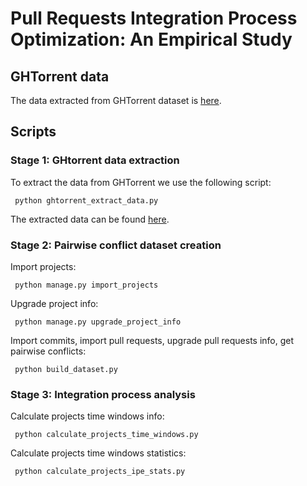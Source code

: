 # Pull Requests Integration Process Optimization: An Empirical Study

## GHTorrent data

The data extracted from GHTorrent dataset is [here](https://github.com/aolmedo/pull-request-conflicts/tree/main/ghtorrent_data).

## Scripts

### Stage 1: GHtorrent data extraction

To extract the data from GHTorrent we use the following script:

     python ghtorrent_extract_data.py

The extracted data can be found [here](https://github.com/aolmedo/pull-request-conflicts/tree/main/ghtorrent_data).

### Stage 2: Pairwise conflict dataset creation

Import projects:

     python manage.py import_projects

Upgrade project info:

     python manage.py upgrade_project_info

Import commits, import pull requests, upgrade pull requests info, get pairwise conflicts:

     python build_dataset.py

### Stage 3: Integration process analysis

Calculate projects time windows info:

     python calculate_projects_time_windows.py

Calculate projects time windows statistics:

     python calculate_projects_ipe_stats.py

